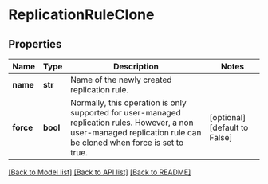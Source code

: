 # ReplicationRuleClone

## Properties
Name | Type | Description | Notes
------------ | ------------- | ------------- | -------------
**name** | **str** | Name of the newly created replication rule. | 
**force** | **bool** | Normally, this operation is only supported for user-managed replication rules. However, a non user-managed replication rule can be cloned when force is set to true.  | [optional] [default to False]

[[Back to Model list]](../README.md#documentation-for-models) [[Back to API list]](../README.md#documentation-for-api-endpoints) [[Back to README]](../README.md)


